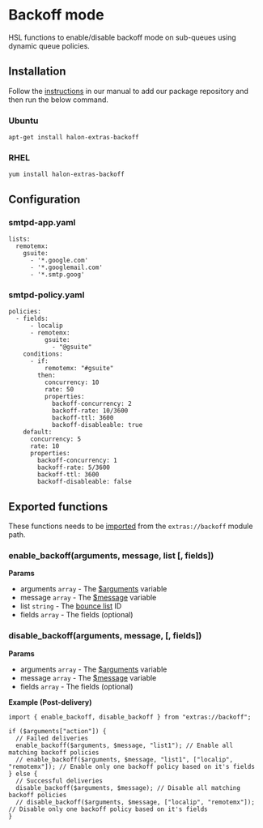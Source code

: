 # Backoff mode

HSL functions to enable/disable backoff mode on sub-queues using dynamic queue policies.

## Installation

Follow the [instructions](https://docs.halon.io/manual/comp_install.html#installation) in our manual to add our package repository and then run the below command.

### Ubuntu

```
apt-get install halon-extras-backoff
```

### RHEL

```
yum install halon-extras-backoff
```

## Configuration

### smtpd-app.yaml

```
lists:
  remotemx:
    gsuite:
      - '*.google.com'
      - '*.googlemail.com'
      - '*.smtp.goog'
```

### smtpd-policy.yaml

```
policies:
  - fields:
      - localip
      - remotemx:
          gsuite:
            - "@gsuite"
    conditions:
      - if:
          remotemx: "#gsuite"
        then:
          concurrency: 10
          rate: 50
          properties:
            backoff-concurrency: 2
            backoff-rate: 10/3600
            backoff-ttl: 3600
            backoff-disableable: true
    default:
      concurrency: 5
      rate: 10
      properties:
        backoff-concurrency: 1
        backoff-rate: 5/3600
        backoff-ttl: 3600
        backoff-disableable: false
```

## Exported functions

These functions needs to be [imported](https://docs.halon.io/hsl/structures.html#import) from the `extras://backoff` module path.

### enable_backoff(arguments, message, list [, fields])

**Params**

- arguments `array` - The [$arguments](https://docs.halon.io/hsl/postdelivery.html#v-z1) variable
- message `array` - The [$message](https://docs.halon.io/hsl/postdelivery.html#v-m1) variable
- list `string` - The [bounce list](https://github.com/halon-extras/bounce-list) ID
- fields `array` - The fields (optional)

### disable_backoff(arguments, message, [, fields])

**Params**

- arguments `array` - The [$arguments](https://docs.halon.io/hsl/postdelivery.html#v-z1) variable
- message `array` - The [$message](https://docs.halon.io/hsl/postdelivery.html#v-m1) variable
- fields `array` - The fields (optional)

**Example (Post-delivery)**

```
import { enable_backoff, disable_backoff } from "extras://backoff";

if ($arguments["action"]) {
  // Failed deliveries
  enable_backoff($arguments, $message, "list1"); // Enable all matching backoff policies
  // enable_backoff($arguments, $message, "list1", ["localip", "remotemx"]); // Enable only one backoff policy based on it's fields
} else {
  // Successful deliveries
  disable_backoff($arguments, $message); // Disable all matching backoff policies
  // disable_backoff($arguments, $message, ["localip", "remotemx"]); // Disable only one backoff policy based on it's fields
}
```